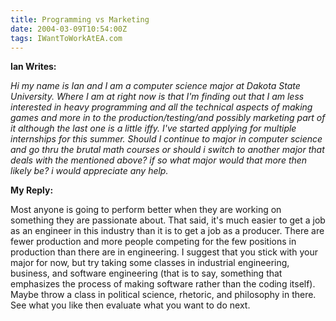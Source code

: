 ```yaml
---
title: Programming vs Marketing
date: 2004-03-09T10:54:00Z
tags: IWantToWorkAtEA.com
---
```

**Ian Writes:** 

*Hi my name is Ian and I am a computer science major at Dakota State University. Where I am at right now is that I'm finding out that I am less interested in heavy programming and all the technical aspects of making games and more in to the production/testing/and possibly marketing part of it although the last one is a little iffy. I've started applying for multiple internships for this summer. Should I continue to major in computer science and go thru the brutal math courses or should i switch to another major that deals with the mentioned above? if so what major would that more then likely be? i would appreciate any help.*

**My Reply:**

Most anyone is going to perform better when they are working on something they are passionate about. That said, it's much easier to get a job as an engineer in this industry than it is to get a job as a producer. There are fewer production and more people competing for the few positions in production than there are in engineering. I suggest that you stick with your major for now, but try taking some classes in industrial engineering, business, and software engineering (that is to say, something that emphasizes the process of making software rather than the coding itself). Maybe throw a class in political science, rhetoric, and philosophy in there. See what you like then evaluate what you want to do next.
